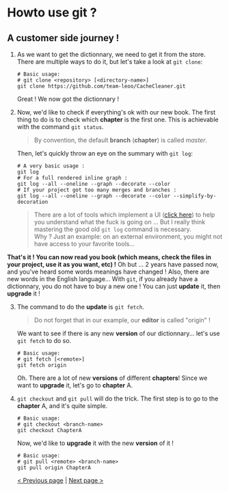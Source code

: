 # Howto use git ?

## A __customer side__ journey !

1) As we want to get the dictionnary, we need to get it from the store.
    There are multiple ways to do it, but let's take a look at `git clone`:
    ```
    # Basic usage:
    # git clone <repository> [<directory-name>]
    git clone https://github.com/team-leoo/CacheCleaner.git
    ```
    Great ! We now got the dictionnary !
    
2) Now, we'd like to check if everything's ok with our new book.
    The first thing to do is to check which __chapter__ is the first one. This is achievable with the command `git status`. 
    > By convention, the default **branch** (__chapter__) is called *master*.
    
    Then, let's quickly throw an eye on the summary with `git log`: 
    ```
    # A very basic usage :
    git log
    # For a full rendered inline graph :
    git log --all --oneline --graph --decorate --color
    # If your project got too many merges and branches :
    git log --all --oneline --graph --decorate --color --simplify-by-decoration
    ```
    > There are a lot of tools which implement a UI ([click here](https://git-scm.com/downloads/guis/)) to help you understand what the fuck is going on ... But I really think mastering the good old `git log` command is necessary.    
    > Why ? Just an example: on an external environment, you might not have access to your favorite tools...
    
**That's it ! You can now read you book (which means, check the files in your project, use it as you want, etc) !**
Oh but ... 2 years have passed now, and you've heard some words meanings have changed ! Also, there are new words in the English language... With `git`, if you already have a dictionnary, you do not have to buy a new one ! You can just __update__ it, then __upgrade__ it !
    
3) The command to do the __update__  is `git fetch`.
    > Do not forget that in our example, our __editor__ is called "origin" !
    
    We want to see if there is any new __version__ of our dictionnary... let's use `git fetch` to do so.
    ```
    # Basic usage:
    # git fetch [<remote>]
    git fetch origin
    ```
    Oh. There are a lot of new __versions__ of different __chapters__! Since we want to __upgrade__ it, let's go to __chapter__ A.
    
4) `git checkout` and `git pull` will do the trick.
    The first step is to go to the __chapter__ A, and it's quite simple.
    ```
    # Basic usage:
    # git checkout <branch-name>
    git checkout ChapterA
    ```
    Now, we'd like to __upgrade__ it with the new __version__ of it !
    ```
    # Basic usage:
    # git pull <remote> <branch-name>
    git pull origin ChapterA
    ```
    
    [< Previous page](/doc/2-commands.md)  | [Next page >](/doc/4-contributor-guide.md) 

